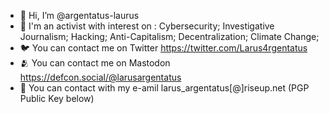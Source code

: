 - 👋 Hi, I’m @argentatus-laurus
- 👀 I'm an activist with interest on : Cybersecurity; Investigative Journalism; Hacking; Anti-Capitalism; Decentralization; Climate Change;
- 🐦 You can contact me on Twitter https://twitter.com/Larus4rgentatus
- :people_hugging: You can contact me on Mastodon https://defcon.social/@larusargentatus
- 📧 You can contact with my e-amil larus_argentatus[@]riseup.net (PGP Public Key below)







<!---
argentatus-laurus/argentatus-laurus is a ✨ special ✨ repository because its `README.md` (this file) appears on your GitHub profile.
You can click the Preview link to take a look at your changes.
--->
